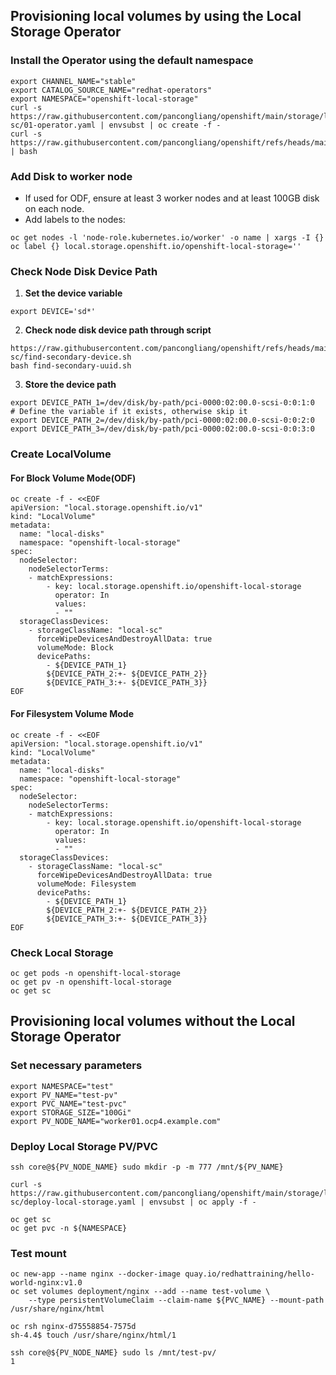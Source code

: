 
## Provisioning local volumes by using the Local Storage Operator

### Install the Operator using the default namespace

```
export CHANNEL_NAME="stable"
export CATALOG_SOURCE_NAME="redhat-operators"
export NAMESPACE="openshift-local-storage"
curl -s https://raw.githubusercontent.com/pancongliang/openshift/main/storage/local-sc/01-operator.yaml | envsubst | oc create -f -
curl -s https://raw.githubusercontent.com/pancongliang/openshift/refs/heads/main/operator/approve_ip.sh | bash
```

### Add Disk to worker node

- If used for ODF, ensure at least 3 worker nodes and at least 100GB disk on each node.
- Add labels to the nodes:

```
oc get nodes -l 'node-role.kubernetes.io/worker' -o name | xargs -I {} oc label {} local.storage.openshift.io/openshift-local-storage=''
```

### Check Node Disk Device Path

1. **Set the device variable**
```
export DEVICE='sd*'
```

2. **Check node disk device path through script**
```
https://raw.githubusercontent.com/pancongliang/openshift/refs/heads/main/storage/local-sc/find-secondary-device.sh
bash find-secondary-uuid.sh
```

3. **Store the device path**
```
export DEVICE_PATH_1=/dev/disk/by-path/pci-0000:02:00.0-scsi-0:0:1:0
# Define the variable if it exists, otherwise skip it
export DEVICE_PATH_2=/dev/disk/by-path/pci-0000:02:00.0-scsi-0:0:2:0
export DEVICE_PATH_3=/dev/disk/by-path/pci-0000:02:00.0-scsi-0:0:3:0
``` 

### Create LocalVolume

#### For Block Volume Mode(ODF)

```
oc create -f - <<EOF
apiVersion: "local.storage.openshift.io/v1"
kind: "LocalVolume"
metadata:
  name: "local-disks"
  namespace: "openshift-local-storage" 
spec:
  nodeSelector: 
    nodeSelectorTerms:
    - matchExpressions:
        - key: local.storage.openshift.io/openshift-local-storage
          operator: In
          values:
          - ""
  storageClassDevices:
    - storageClassName: "local-sc" 
      forceWipeDevicesAndDestroyAllData: true
      volumeMode: Block 
      devicePaths: 
        - ${DEVICE_PATH_1}
        ${DEVICE_PATH_2:+- ${DEVICE_PATH_2}}
        ${DEVICE_PATH_3:+- ${DEVICE_PATH_3}}
EOF
```

#### For Filesystem Volume Mode

```
oc create -f - <<EOF
apiVersion: "local.storage.openshift.io/v1"
kind: "LocalVolume"
metadata:
  name: "local-disks"
  namespace: "openshift-local-storage" 
spec:
  nodeSelector: 
    nodeSelectorTerms:
    - matchExpressions:
        - key: local.storage.openshift.io/openshift-local-storage
          operator: In
          values:
          - ""
  storageClassDevices:
    - storageClassName: "local-sc" 
      forceWipeDevicesAndDestroyAllData: true
      volumeMode: Filesystem 
      devicePaths: 
        - ${DEVICE_PATH_1}
        ${DEVICE_PATH_2:+- ${DEVICE_PATH_2}}
        ${DEVICE_PATH_3:+- ${DEVICE_PATH_3}}
EOF
```

### Check Local Storage

```
oc get pods -n openshift-local-storage
oc get pv -n openshift-local-storage
oc get sc
```



## Provisioning local volumes without the Local Storage Operator
###  Set necessary parameters

```
export NAMESPACE="test"
export PV_NAME="test-pv"
export PVC_NAME="test-pvc"
export STORAGE_SIZE="100Gi"
export PV_NODE_NAME="worker01.ocp4.example.com"
```
  
### Deploy Local Storage PV/PVC
```
ssh core@${PV_NODE_NAME} sudo mkdir -p -m 777 /mnt/${PV_NAME}
  
curl -s https://raw.githubusercontent.com/pancongliang/openshift/main/storage/local-sc/deploy-local-storage.yaml | envsubst | oc apply -f -

oc get sc
oc get pvc -n ${NAMESPACE}
```

### Test mount
```
oc new-app --name nginx --docker-image quay.io/redhattraining/hello-world-nginx:v1.0
oc set volumes deployment/nginx --add --name test-volume \
    --type persistentVolumeClaim --claim-name ${PVC_NAME} --mount-path /usr/share/nginx/html

oc rsh nginx-d75558854-7575d
sh-4.4$ touch /usr/share/nginx/html/1

ssh core@${PV_NODE_NAME} sudo ls /mnt/test-pv/
1
```

